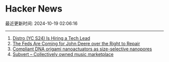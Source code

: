 # Hacker News

最近更新时间: 2024-10-19 02:06:16

--- 
1. [Distro (YC S24) Is Hiring a Tech Lead](https://www.ycombinator.com/companies/distro/jobs/XGMjSPe-tech-lead) 
2. [The Feds Are Coming for John Deere over the Right to Repair](https://gizmodo.com/the-feds-are-coming-for-john-deere-over-the-right-to-repair-2000513521) 
3. [Compliant DNA origami nanoactuators as size-selective nanopores](https://onlinelibrary.wiley.com/doi/10.1002/adma.202405104) 
4. [Subvert – Collectively owned music marketplace](https://subvert.fm/) 
